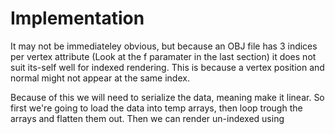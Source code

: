 # Implementation

It may not be immediateley obvious, but because an OBJ file has 3 indices per vertex attribute (Look at the f paramater in the last section) it does not suit its-self well for indexed rendering. This is because a vertex position and normal might not appear at the same index.

Because of this we will need to serialize the data, meaning make it linear. So first we're going to load the data into temp arrays, then loop trough the arrays and flatten them out. Then we can render un-indexed using